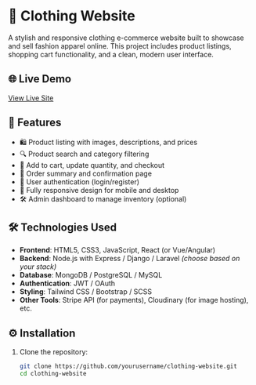 # 🧥 Clothing Website

A stylish and responsive clothing e-commerce website built to showcase and sell fashion apparel online. This project includes product listings, shopping cart functionality, and a clean, modern user interface.

## 🌐 Live Demo

[View Live Site](https://yourwebsite.com)

## 📌 Features

- 🛍️ Product listing with images, descriptions, and prices  
- 🔍 Product search and category filtering  
- 🛒 Add to cart, update quantity, and checkout  
- 🧾 Order summary and confirmation page  
- 🔐 User authentication (login/register)  
- 📱 Fully responsive design for mobile and desktop  
- 🛠️ Admin dashboard to manage inventory (optional)

## 🛠️ Technologies Used

- **Frontend**: HTML5, CSS3, JavaScript, React (or Vue/Angular)  
- **Backend**: Node.js with Express / Django / Laravel *(choose based on your stack)*  
- **Database**: MongoDB / PostgreSQL / MySQL  
- **Authentication**: JWT / OAuth  
- **Styling**: Tailwind CSS / Bootstrap / SCSS  
- **Other Tools**: Stripe API (for payments), Cloudinary (for image hosting), etc.

## ⚙️ Installation

1. Clone the repository:
   ```bash
   git clone https://github.com/yourusername/clothing-website.git
   cd clothing-website
